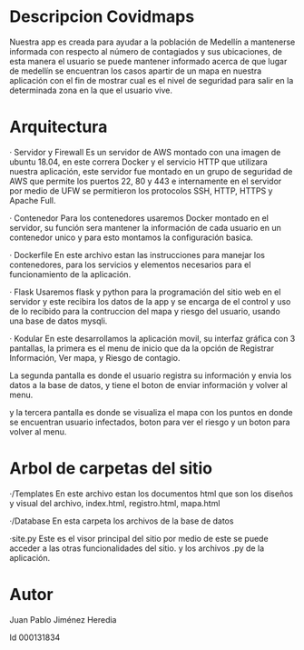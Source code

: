 # Descripcion Covidmaps
Nuestra app es creada para ayudar a la población de Medellín a mantenerse informada con respecto al número de contagiados y sus ubicaciones, de esta manera el usuario se puede mantener informado acerca de que lugar de medellín se encuentran los casos apartir de un mapa en nuestra aplicación con el fin de mostrar cual es el nivel de seguridad para salir en la determinada zona en la que el usuario vive.
# Arquitectura
· Servidor y Firewall
Es un servidor de AWS montado con una imagen de ubuntu 18.04, en este correra Docker y el servicio HTTP que utilizara nuestra aplicación, este servidor fue montado en un grupo de seguridad de AWS que permite los puertos 22, 80 y 443 e internamente en el servidor por medio de UFW se permitieron los protocolos SSH, HTTP, HTTPS y Apache Full.

· Contenedor
Para los contenedores usaremos Docker montado en el servidor, su función sera mantener la información de cada usuario en un contenedor unico y para esto montamos la configuración basica.

· Dockerfile
En este archivo estan las instrucciones para manejar los contenedores, para los servicios y elementos necesarios para el funcionamiento de la aplicación.

· Flask
Usaremos flask y python para la programación del sitio web en el servidor y este recibira los datos de la app y se encarga de el control y uso de lo recibido para la contruccion del mapa y riesgo del usuario, usando una base de datos mysqli.

· Kodular
En este desarrollamos la aplicación movil, su interfaz gráfica con 3 pantallas, la primera es el menu de inicio que da la opción de Registrar Información, Ver mapa, y Riesgo de contagio.

La segunda pantalla es donde el usuario registra su información y envia los datos a la base de datos, y tiene el boton de enviar información y volver al menu.

y la tercera pantalla es donde se visualiza el mapa con los puntos en donde se encuentran usuario infectados, boton para ver el riesgo y un boton para volver al menu.

# Arbol de carpetas del sitio
·/Templates
En este archivo estan los documentos html que son los diseños y visual del archivo, index.html, registro.html, mapa.html

·/Database
En esta carpeta los archivos de la base de datos

·site.py
Este es el visor principal del sitio por medio de este se puede acceder a las otras funcionalidades del sitio.
y los archivos .py de la aplicación.

# Autor
Juan Pablo Jiménez Heredia

Id 000131834
